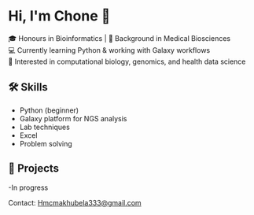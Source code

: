 # Hi, I'm Chone 👋

🎓 Honours in Bioinformatics | 🧬 Background in Medical Biosciences  
💻 Currently learning Python & working with Galaxy workflows  
🔬 Interested in computational biology, genomics, and health data science

## 🛠️ Skills
- Python (beginner)
- Galaxy platform for NGS analysis
- Lab techniques
- Excel
- Problem solving

## 🔗 Projects

-In progress

Contact: Hmcmakhubela333@gmail.com


